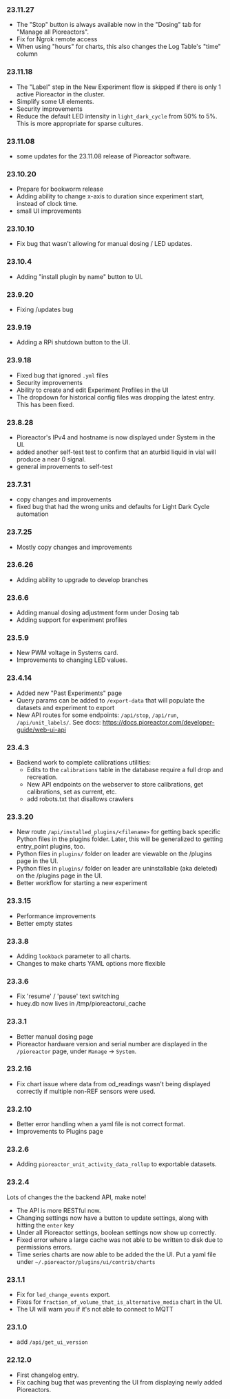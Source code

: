 ### 23.11.27
 - The "Stop" button is always available now in the "Dosing" tab for "Manage all Pioreactors".
 - Fix for Ngrok remote access
 - When using "hours" for charts, this also changes the Log Table's "time" column

### 23.11.18
 - The "Label" step in the New Experiment flow is skipped if there is only 1 active Pioreactor in the cluster.
 - Simplify some UI elements.
 - Security improvements
 - Reduce the default LED intensity in `light_dark_cycle` from 50% to 5%. This is more appropriate for sparse cultures.

### 23.11.08
 - some updates for the 23.11.08 release of Pioreactor software.

### 23.10.20
 - Prepare for bookworm release
 - Adding ability to change x-axis to duration since experiment start, instead of clock time.
 - small UI improvements

### 23.10.10
 - Fix bug that wasn't allowing for manual dosing / LED updates.

### 23.10.4
 - Adding "install plugin by name" button to UI.

### 23.9.20
 - Fixing /updates bug

### 23.9.19
 - Adding a RPi shutdown button to the UI.

### 23.9.18
 - Fixed bug that ignored `.yml` files
 - Security improvements
 - Ability to create and edit Experiment Profiles in the UI
 - The dropdown for historical config files was dropping the latest entry. This has been fixed.

### 23.8.28
 - Pioreactor's IPv4 and hostname is now displayed under System in the UI.
 - added another self-test test to confirm that an aturbid liquid in vial will produce a near 0 signal.
 - general improvements to self-test

### 23.7.31
 - copy changes and improvements
 - fixed bug that had the wrong units and defaults for Light Dark Cycle automation

### 23.7.25
 - Mostly copy changes and improvements

### 23.6.26
 - Adding ability to upgrade to develop branches

### 23.6.6
 - Adding manual dosing adjustment form under Dosing tab
 - Adding support for experiment profiles

### 23.5.9
 - New PWM voltage in Systems card.
 - Improvements to changing LED values.

### 23.4.14
 - Added new "Past Experiments" page
 - Query params can be added to `/export-data` that will populate the datasets and experiment to export
 - New API routes for some endpoints: `/api/stop`, `/api/run`, `/api/unit_labels/`. See docs: https://docs.pioreactor.com/developer-guide/web-ui-api

### 23.4.3
 - Backend work to complete calibrations utilities:
   - Edits to the `calibrations` table in the database require a full drop and recreation.
   - New API endpoints on the webserver to store calibrations, get calibrations, set as current, etc.
   - add robots.txt that disallows crawlers

### 23.3.20
 - New route `/api/installed_plugins/<filename>` for getting back specific Python files in the plugins folder. Later, this will be generalized to getting entry_point plugins, too.
 - Python files in `plugins/` folder on leader are viewable on the /plugins page in the UI.
 - Python files in `plugins/` folder on leader are uninstallable (aka deleted) on the /plugins page in the UI.
 - Better workflow for starting a new experiment

### 23.3.15
 - Performance improvements
 - Better empty states

### 23.3.8
 - Adding `lookback` parameter to all charts.
 - Changes to make charts YAML options more flexible

### 23.3.6
 - Fix 'resume' / 'pause' text switching
 - huey.db now lives in /tmp/pioreactorui_cache

### 23.3.1
 - Better manual dosing page
 - Pioreactor hardware version and serial number are displayed in the `/pioreactor` page, under `Manage` -> `System`.

### 23.2.16
 - Fix chart issue where data from od_readings wasn't being displayed correctly if multiple non-REF sensors were used.

### 23.2.10
 - Better error handling when a yaml file is not correct format.
 - Improvements to Plugins page


### 23.2.6
 - Adding `pioreactor_unit_activity_data_rollup` to exportable datasets.

### 23.2.4
Lots of changes the the backend API, make note!

 - The API is more RESTful now.
 - Changing settings now have a button to update settings, along with hitting the `enter` key
 - Under all Pioreactor settings, boolean settings now show up correctly.
 - Fixed error where a large cache was not able to be written to disk due to permissions errors.
 - Time series charts are now able to be added the the UI. Put a yaml file under `~/.pioreactor/plugins/ui/contrib/charts`

### 23.1.1
 - Fix for `led_change_events` export.
 - Fixes for `fraction_of_volume_that_is_alternative_media` chart in the UI.
 - The UI will warn you if it's not able to connect to MQTT

### 23.1.0
 - add `/api/get_ui_version`

### 22.12.0
 - First changelog entry.
 - Fix caching bug that was preventing the UI from displaying newly added Pioreactors.
